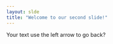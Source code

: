 ```yaml
---
layout: slde
title: "Welcome to our second slide!"
---
```

Your text
use the left arrow to go back?
